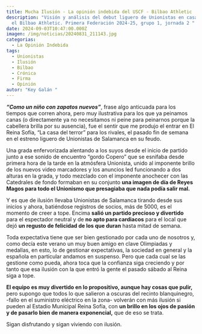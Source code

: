 ```yaml
---
title: Mucha Ilusión - La opinión indebida del USCF - Bilbao Athletic
description: "Visión y análisis del debut liguero de Unionistas en casa contra
  el Bilbao Athletic. Primera Federación 2024-25, grupo 1, jornada 2 "
date: 2024-09-03T10:47:00.000Z
imagen: /img/noticias/20240831_211143.jpg
categorias:
  - La Opinión Indebida
tags:
  - Unionistas
  - Ilusión
  - Bilbao
  - Crónica
  - Firma
  - Opinión
autor: "Key Galán "
---
```

***“Como un niño con zapatos nuevos”***, frase algo anticuada para los tiempos que corren ahora, pero muy ilustrativa para los que ya peinamos canas (o directamente ya no necesitamos ni peine para peinarnos porque la cabellera brilla por su ausencia), fue el sentir que me produjo el entrar en El Reina Sofía, “La casa del terror” para los rivales, el pasado fin de semana en el estreno liguero de Unionistas de Salamanca en su feudo.

Una grada enfervorizada alentando a los suyos desde el inicio de partido junto a ese sonido de encuentro “gordo Copero” que se esnifaba desde primera hora de la tarde en la atmósfera Unionista, unido al imponente brillo de los nuevos video marcadores y los anuncios led funcionando a dos alturas en la grada, y todo mezclado con el imponente anochecer con las Catedrales de fondo formaban en su conjunto **una imagen de día de Reyes Magos para todo el Unionismo que presagiaba que nada podía salir mal.**

Y es que de ilusión llevaba Unionistas de Salamanca tirando desde sus inicios y ahora, batiéndose registros de socios, más de 5000, es el momento de creer a tope. Encima **salió un partido precioso y divertido** para el espectador neutral y de **no apto para cardiacos** para el local que dejó **un regusto de felicidad de los que duran** hasta mitad de semana.

Toda expectativa tiene que ser bien gestionado por cada uno de nosotros y, como decía este verano un muy buen amigo en clave Olimpiadas y medallas, en esto, lo de gestionar expectativas, la sociedad en general y la española en particular andamos en suspenso. Pero que cada cual se las gestione como pueda, ahora toca que la confianza siga creciendo y por tanto que esa ilusión con la que entró la gente el pasado sábado al Reina siga a tope.

**El equipo es muy divertido en lo propositivo, aunque hay cosas que pulir,** pero supongo que todos lo que salieron a oscuras del recinto blanquinegro, -fallo en el suministro eléctrico en la zona-  volverán con más ilusión si pueden al Estadio Municipal Reina Sofía, con **un brillo en los ojos de pasión y de pasarlo bien de manera exponencial,** que de eso se trata.

Sigan disfrutando y sigan viviendo con ilusión.
